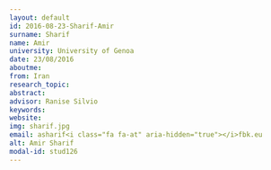 ```yaml
---
layout: default 
id: 2016-08-23-Sharif-Amir
surname: Sharif
name: Amir
university: University of Genoa
date: 23/08/2016
aboutme: 
from: Iran
research_topic: 
abstract: 
advisor: Ranise Silvio
keywords: 
website: 
img: sharif.jpg
email: asharif<i class="fa fa-at" aria-hidden="true"></i>fbk.eu
alt: Amir Sharif
modal-id: stud126
---
```

